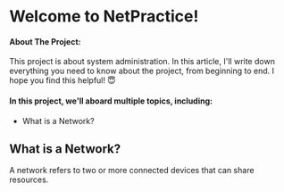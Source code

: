 # Welcome to NetPractice!
#### About The Project:
This project is about system administration. In this article, I'll write down everything you need to know about the project, from beginning to end. I hope you find this helpful! 😇
####  In this project, we'll aboard multiple topics, including:

 - What is  a Network?
 
 ## What is a Network?
A network refers to two or more connected devices that can share resources.
